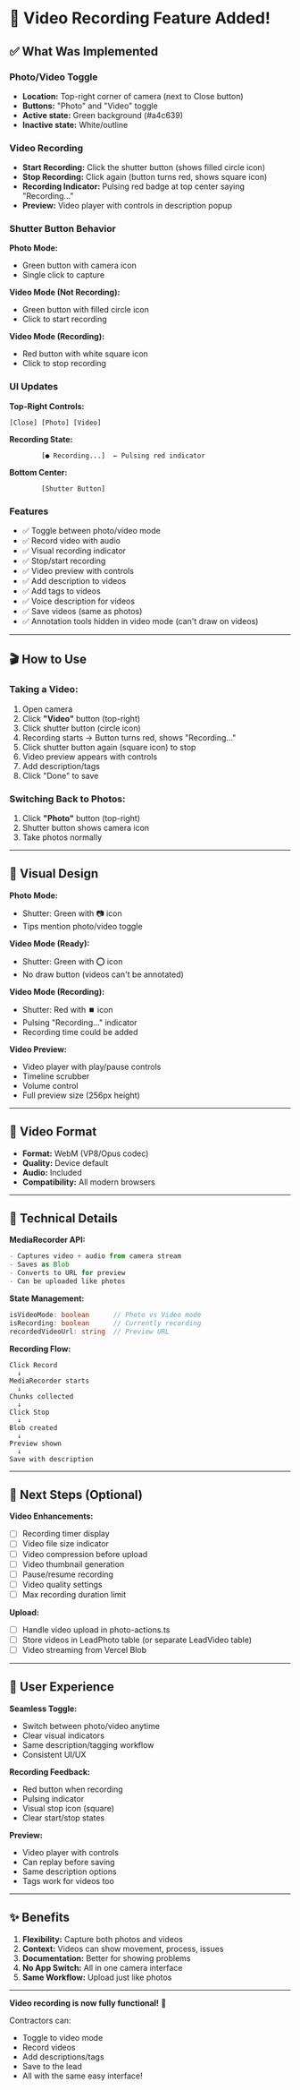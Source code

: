 # 🎥 Video Recording Feature Added!

## ✅ What Was Implemented

### Photo/Video Toggle
- **Location:** Top-right corner of camera (next to Close button)
- **Buttons:** "Photo" and "Video" toggle
- **Active state:** Green background (#a4c639)
- **Inactive state:** White/outline

### Video Recording
- **Start Recording:** Click the shutter button (shows filled circle icon)
- **Stop Recording:** Click again (button turns red, shows square icon)
- **Recording Indicator:** Pulsing red badge at top center saying "Recording..."
- **Preview:** Video player with controls in description popup

### Shutter Button Behavior

**Photo Mode:**
- Green button with camera icon
- Single click to capture

**Video Mode (Not Recording):**
- Green button with filled circle icon
- Click to start recording

**Video Mode (Recording):**
- Red button with white square icon
- Click to stop recording

### UI Updates

**Top-Right Controls:**
```
[Close] [Photo] [Video]
```

**Recording State:**
```
        [● Recording...]  ← Pulsing red indicator
```

**Bottom Center:**
```
        [Shutter Button]
```

### Features

- ✅ Toggle between photo/video mode
- ✅ Record video with audio
- ✅ Visual recording indicator
- ✅ Stop/start recording
- ✅ Video preview with controls
- ✅ Add description to videos
- ✅ Add tags to videos
- ✅ Voice description for videos
- ✅ Save videos (same as photos)
- ✅ Annotation tools hidden in video mode (can't draw on videos)

---

## 🎬 How to Use

### Taking a Video:

1. Open camera
2. Click **"Video"** button (top-right)
3. Click shutter button (circle icon)
4. Recording starts → Button turns red, shows "Recording..."
5. Click shutter button again (square icon) to stop
6. Video preview appears with controls
7. Add description/tags
8. Click "Done" to save

### Switching Back to Photos:

1. Click **"Photo"** button (top-right)
2. Shutter button shows camera icon
3. Take photos normally

---

## 🎨 Visual Design

**Photo Mode:**
- Shutter: Green with 📷 icon
- Tips mention photo/video toggle

**Video Mode (Ready):**
- Shutter: Green with ⭕ icon
- No draw button (videos can't be annotated)

**Video Mode (Recording):**
- Shutter: Red with ⏹️ icon
- Pulsing "Recording..." indicator
- Recording time could be added

**Video Preview:**
- Video player with play/pause controls
- Timeline scrubber
- Volume control
- Full preview size (256px height)

---

## 💾 Video Format

- **Format:** WebM (VP8/Opus codec)
- **Quality:** Device default
- **Audio:** Included
- **Compatibility:** All modern browsers

---

## 🔧 Technical Details

**MediaRecorder API:**
```typescript
- Captures video + audio from camera stream
- Saves as Blob
- Converts to URL for preview
- Can be uploaded like photos
```

**State Management:**
```typescript
isVideoMode: boolean      // Photo vs Video mode
isRecording: boolean      // Currently recording
recordedVideoUrl: string  // Preview URL
```

**Recording Flow:**
```
Click Record
  ↓
MediaRecorder starts
  ↓
Chunks collected
  ↓
Click Stop
  ↓
Blob created
  ↓
Preview shown
  ↓
Save with description
```

---

## 🎯 Next Steps (Optional)

**Video Enhancements:**
- [ ] Recording timer display
- [ ] Video file size indicator
- [ ] Video compression before upload
- [ ] Video thumbnail generation
- [ ] Pause/resume recording
- [ ] Video quality settings
- [ ] Max recording duration limit

**Upload:**
- [ ] Handle video upload in photo-actions.ts
- [ ] Store videos in LeadPhoto table (or separate LeadVideo table)
- [ ] Video streaming from Vercel Blob

---

## 📱 User Experience

**Seamless Toggle:**
- Switch between photo/video anytime
- Clear visual indicators
- Same description/tagging workflow
- Consistent UI/UX

**Recording Feedback:**
- Red button when recording
- Pulsing indicator
- Visual stop icon (square)
- Clear start/stop states

**Preview:**
- Video player with controls
- Can replay before saving
- Same description options
- Tags work for videos too

---

## ✨ Benefits

1. **Flexibility:** Capture both photos and videos
2. **Context:** Videos can show movement, process, issues
3. **Documentation:** Better for showing problems
4. **No App Switch:** All in one camera interface
5. **Same Workflow:** Upload just like photos

---

**Video recording is now fully functional!** 🎥

Contractors can:
- Toggle to video mode
- Record videos
- Add descriptions/tags
- Save to the lead
- All with the same easy interface!

